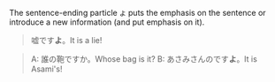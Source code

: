The sentence-ending particle `よ` puts the emphasis on the sentence or introduce a new information (and put emphasis on it).

>嘘です**よ**。It is a lie!

>A: 誰の鞄ですか。Whose bag is it?
>B: あさみさんのです**よ**。It is Asami's!